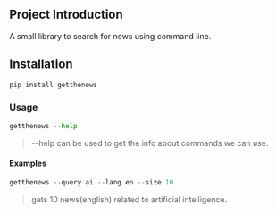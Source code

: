 
## Project Introduction

A small library to search for news using command line.


## Installation

```python
pip install getthenews
```

### Usage


```python
getthenews --help
```

> --help can be used to get the info about commands we can use.

#### Examples

```python
getthenews --query ai --lang en --size 10

```
> gets 10 news(english) related to artificial intelligence.



